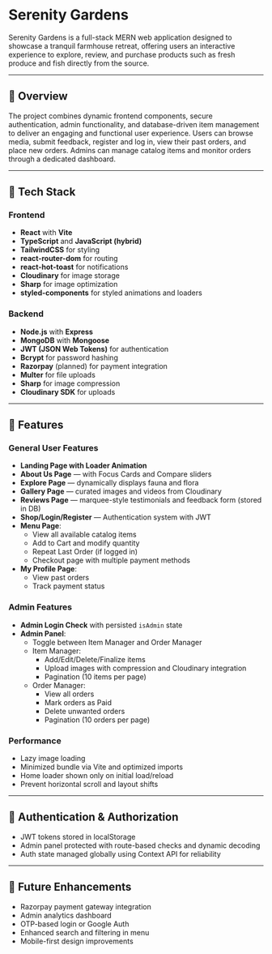 # Serenity Gardens

Serenity Gardens is a full-stack MERN web application designed to showcase a tranquil farmhouse retreat, offering users an interactive experience to explore, review, and purchase products such as fresh produce and fish directly from the source.

---

## 🌿 Overview

The project combines dynamic frontend components, secure authentication, admin functionality, and database-driven item management to deliver an engaging and functional user experience. Users can browse media, submit feedback, register and log in, view their past orders, and place new orders. Admins can manage catalog items and monitor orders through a dedicated dashboard.

---

## 🔧 Tech Stack

### Frontend
- **React** with **Vite**
- **TypeScript** and **JavaScript (hybrid)**
- **TailwindCSS** for styling
- **react-router-dom** for routing
- **react-hot-toast** for notifications
- **Cloudinary** for image storage
- **Sharp** for image optimization
- **styled-components** for styled animations and loaders

### Backend
- **Node.js** with **Express**
- **MongoDB** with **Mongoose**
- **JWT (JSON Web Tokens)** for authentication
- **Bcrypt** for password hashing
- **Razorpay** (planned) for payment integration
- **Multer** for file uploads
- **Sharp** for image compression
- **Cloudinary SDK** for uploads

---

## 🔑 Features

### General User Features
- **Landing Page with Loader Animation**
- **About Us Page** — with Focus Cards and Compare sliders
- **Explore Page** — dynamically displays fauna and flora
- **Gallery Page** — curated images and videos from Cloudinary
- **Reviews Page** — marquee-style testimonials and feedback form (stored in DB)
- **Shop/Login/Register** — Authentication system with JWT
- **Menu Page**:
  - View all available catalog items
  - Add to Cart and modify quantity
  - Repeat Last Order (if logged in)
  - Checkout page with multiple payment methods
- **My Profile Page**:
  - View past orders
  - Track payment status

### Admin Features
- **Admin Login Check** with persisted `isAdmin` state
- **Admin Panel**:
  - Toggle between Item Manager and Order Manager
  - Item Manager:
    - Add/Edit/Delete/Finalize items
    - Upload images with compression and Cloudinary integration
    - Pagination (10 items per page)
  - Order Manager:
    - View all orders
    - Mark orders as Paid
    - Delete unwanted orders
    - Pagination (10 orders per page)

### Performance
- Lazy image loading
- Minimized bundle via Vite and optimized imports
- Home loader shown only on initial load/reload
- Prevent horizontal scroll and layout shifts

---

## 🔐 Authentication & Authorization

- JWT tokens stored in localStorage
- Admin panel protected with route-based checks and dynamic decoding
- Auth state managed globally using Context API for reliability

---

## 📝 Future Enhancements

- Razorpay payment gateway integration
- Admin analytics dashboard
- OTP-based login or Google Auth
- Enhanced search and filtering in menu
- Mobile-first design improvements
